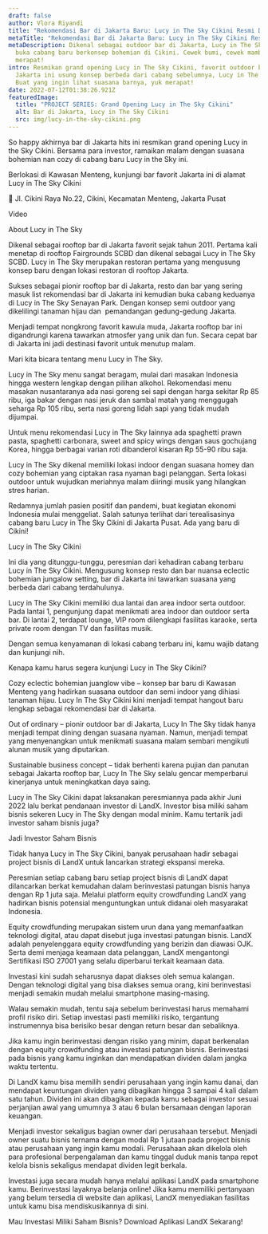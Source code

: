 ```yaml
---
draft: false
author: Vlora Riyandi
title: "Rekomendasi Bar di Jakarta Baru: Lucy in The Sky Cikini Resmi Dibuka"
metaTitle: "Rekomendasi Bar di Jakarta Baru: Lucy in The Sky Cikini Resmi Dibuka"
metaDescription: Dikenal sebagai outdoor bar di Jakarta, Lucy in The Sky resmi
  buka cabang baru berkonsep bohemian di Cikini. Cewek bumi, cewek mamba, yuk
  merapat!
intro: Resmikan grand opening Lucy in The Sky Cikini, favorit outdoor bar di
  Jakarta ini usung konsep berbeda dari cabang sebelumnya, Lucy in The Sky SCBD.
  Buat yang ingin lihat suasana barnya, yuk merapat!
date: 2022-07-12T01:38:26.921Z
featuredImage:
  title: "PROJECT SERIES: Grand Opening Lucy in The Sky Cikini"
  alt: Bar di Jakarta, Lucy in The Sky Cikini
  src: img/lucy-in-the-sky-cikini.png
---
```

So happy akhirnya bar di Jakarta hits ini resmikan grand opening Lucy in the Sky Cikini. Bersama para investor, ramaikan malam dengan suasana bohemian nan cozy di cabang baru Lucy in the Sky ini.

Berlokasi di Kawasan Menteng, kunjungi bar favorit Jakarta ini di alamat Lucy in The Sky Cikini 

📍 Jl. Cikini Raya No.22, Cikini, Kecamatan Menteng, Jakarta Pusat

Video



About Lucy in The Sky

Dikenal sebagai rooftop bar di Jakarta favorit sejak tahun 2011. Pertama kali menetap di rooftop Fairgrounds SCBD dan dikenal sebagai Lucy in The Sky SCBD. Lucy in The Sky merupakan restoran pertama yang mengusung konsep baru dengan lokasi restoran di rooftop Jakarta.

Sukses sebagai pionir rooftop bar di Jakarta, resto dan bar yang sering masuk list rekomendasi bar di Jakarta ini kemudian buka cabang keduanya di Lucy in The Sky Senayan Park. Dengan konsep semi outdoor yang dikelilingi tanaman hijau dan  pemandangan gedung-gedung Jakarta.

Menjadi tempat nongkrong favorit kawula muda, Jakarta rooftop bar ini digandrungi karena tawarkan atmosfer yang unik dan fun. Secara cepat bar di Jakarta ini jadi destinasi favorit untuk menutup malam.

Mari kita bicara tentang menu Lucy in The Sky.

Lucy in The Sky menu sangat beragam, mulai dari masakan Indonesia hingga western lengkap dengan pilihan alkohol. Rekomendasi menu masakan nusantaranya ada nasi goreng sei sapi dengan harga sekitar Rp 85 ribu, iga bakar dengan nasi jeruk dan sambal matah yang menggugah seharga Rp 105 ribu, serta nasi goreng lidah sapi yang tidak mudah dijumpai.

Untuk menu rekomendasi Lucy in The Sky lainnya ada spaghetti prawn pasta, spaghetti carbonara, sweet and spicy wings dengan saus gochujang Korea, hingga berbagai varian roti dibanderol kisaran Rp 55-90 ribu saja.

Lucy in The Sky dikenal memiliki lokasi indoor dengan suasana homey dan cozy bohemian yang ciptakan rasa nyaman bagi pelanggan. Serta lokasi outdoor untuk wujudkan meriahnya malam diiringi musik yang hilangkan stres harian.

Redamnya jumlah pasien positif dan pandemi, buat kegiatan ekonomi Indonesia mulai menggeliat. Salah satunya terlihat dari terealisasinya cabang baru Lucy in The Sky Cikini di Jakarta Pusat. Ada yang baru di Cikini!



Lucy in The Sky Cikini

Ini dia yang ditunggu-tunggu, peresmian dari kehadiran cabang terbaru Lucy in The Sky Cikini. Mengusung konsep resto dan bar nuansa eclectic bohemian jungalow setting, bar di Jakarta ini tawarkan suasana yang berbeda dari cabang terdahulunya.

Lucy in The Sky Cikini memiliki dua lantai dan area indoor serta outdoor. Pada lantai 1, pengunjung dapat menikmati area indoor dan outdoor serta bar. Di lantai 2, terdapat lounge, VIP room dilengkapi fasilitas karaoke, serta private room dengan TV dan fasilitas musik.

Dengan semua kenyamanan di lokasi cabang terbaru ini, kamu wajib datang dan kunjungi nih.

Kenapa kamu harus segera kunjungi Lucy in The Sky Cikini?

Cozy eclectic bohemian juanglow vibe – konsep bar baru di Kawasan Menteng yang hadirkan suasana outdoor dan semi indoor yang dihiasi tanaman hijau. Lucy In The Sky Cikini kini menjadi tempat hangout baru lengkap sebagai rekomendasi bar di Jakarta.

Out of ordinary – pionir outdoor bar di Jakarta, Lucy In The Sky tidak hanya menjadi tempat dining dengan suasana nyaman. Namun, menjadi tempat yang menyenangkan untuk menikmati suasana malam sembari mengikuti alunan musik yang diputarkan.

Sustainable business concept – tidak berhenti karena pujian dan panutan sebagai Jakarta rooftop bar, Lucy In The Sky selalu gencar memperbarui kinerjanya untuk meningkatkan daya saing.

Lucy in The Sky Cikini dapat laksanakan peresmiannya pada akhir Juni 2022 lalu berkat pendanaan investor di LandX. Investor bisa miliki saham bisnis sekeren Lucy in The Sky dengan modal minim. Kamu tertarik jadi investor saham bisnis juga?



Jadi Investor Saham Bisnis

Tidak hanya Lucy in The Sky Cikini, banyak perusahaan hadir sebagai project bisnis di LandX untuk lancarkan strategi ekspansi mereka.

Peresmian setiap cabang baru setiap project bisnis di LandX dapat dilancarkan berkat kemudahan dalam berinvestasi patungan bisnis hanya dengan Rp 1 juta saja. Melalui platform equity crowdfunding LandX yang hadirkan bisnis potensial menguntungkan untuk didanai oleh masyarakat Indonesia.

Equity crowdfunding merupakan sistem urun dana yang memanfaatkan teknologi digital, atau dapat disebut juga investasi patungan bisnis. LandX adalah penyelenggara equity crowdfunding yang berizin dan diawasi OJK. Serta demi menjaga keamaan data pelanggan, LandX mengantongi Sertifikasi ISO 27001 yang selalu diperbarui terkait keamaan data. 

Investasi kini sudah seharusnya dapat diakses oleh semua kalangan. Dengan teknologi digital yang bisa diakses semua orang, kini berinvestasi menjadi semakin mudah melalui smartphone masing-masing. 

Walau semakin mudah, tentu saja sebelum berinvestasi harus memahami profil risiko diri. Setiap investasi pasti memiliki risiko, tergantung instrumennya bisa berisiko besar dengan return besar dan sebaliknya. 

Jika kamu ingin berinvestasi dengan risiko yang minim, dapat berkenalan dengan equity crowdfunding atau investasi patungan bisnis. Berinvestasi pada bisnis yang kamu inginkan dan mendapatkan dividen dalam jangka waktu tertentu. 

Di LandX kamu bisa memilih sendiri perusahaan yang ingin kamu danai, dan mendapat keuntungan dividen yang dibagikan hingga 3 sampai 4 kali dalam satu tahun. Dividen ini akan dibagikan kepada kamu sebagai investor sesuai perjanjian awal yang umumnya 3 atau 6 bulan bersamaan dengan laporan keuangan. 

Menjadi investor sekaligus bagian owner dari perusahaan tersebut. Menjadi owner suatu bisnis ternama dengan modal Rp 1 jutaan pada project bisnis atau perusahaan yang ingin kamu modali. Perusahaan akan dikelola oleh para profesional berpengalaman dan kamu tinggal duduk manis tanpa repot kelola bisnis sekaligus mendapat dividen legit berkala. 

Investasi juga secara mudah hanya melalui aplikasi LandX pada smartphone kamu. Berinvestasi layaknya belanja online! Jika kamu memiliki pertanyaan yang belum tersedia di website dan aplikasi, LandX menyediakan fasilitas untuk kamu bisa mendiskusikannya di sini. 

Mau Investasi Miliki Saham Bisnis? Download Aplikasi LandX Sekarang!



<!--EndFragment-->